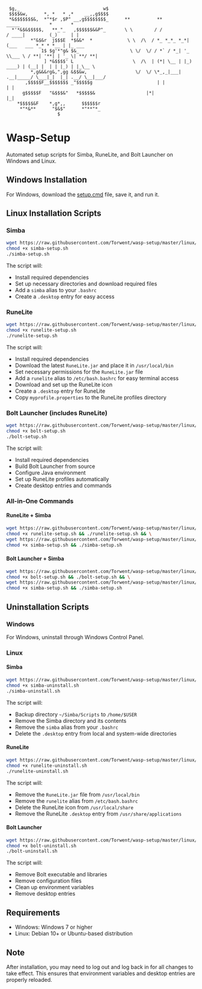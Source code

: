 ```
 $g,_                               w$	
 $$$$&w,      *, *   * ,*    __,,g$$$$
 *&$$$$$$$&,  *"*$r ,$P" __,g$$$$$$$$_		**          **             _____           *       *   		
  *'*&$&$$$$$,   **_"_   ,$$$$$$&&P"_		\ \        / /            / ____|         (_)     | |     
         *"&$&r  j$$$E  *$&&*  *      		 \ \  /\  / *_ *_*_ *_*| (___   ___ *_* * *__ | |_ ___ 
             1$ $g'*"g& $&_           		  \ \/  \/ / *` / *_| '_ \\___ \ / **| '**| | '_ \| **/ **|
              ] *&$$$$' L             		   \  /\  | (*| \__ | |_) ____) | (__| |  | | |_) | |_\__ \
         *,g&&&rg&,",gg &$$&w,        		    \/  \/ \*_,_|___| .__|_____/ \___|_|  |_| .__/ \__|___/
       ,$$$$$F__$$$$$$$ _"$$$$$g      				    | |                     | | 
      g$$$$$F   "&$$$&"   *$$$$$&				    |*|                     |_| 
    *$$$$$&F    *,g*,,      $$$$$$r   
     *"*&**      "$&$"      *"**"*_   
                   $ 
```

# Wasp-Setup
Automated setup scripts for Simba, RuneLite, and Bolt Launcher on Windows and Linux.

## Windows Installation
For Windows, download the [setup.cmd](./windows/simba-setup.cmd) file, save it, and run it.

## Linux Installation Scripts

### Simba
```bash
wget https://raw.githubusercontent.com/Torwent/wasp-setup/master/linux/simba-setup.sh
chmod +x simba-setup.sh
./simba-setup.sh
```

The script will:
- Install required dependencies
- Set up necessary directories and download required files
- Add a `simba` alias to your `.bashrc`
- Create a `.desktop` entry for easy access

### RuneLite
```bash
wget https://raw.githubusercontent.com/Torwent/wasp-setup/master/linux/runelite-setup.sh
chmod +x runelite-setup.sh
./runelite-setup.sh
```

The script will:
- Install required dependencies
- Download the latest `RuneLite.jar` and place it in `/usr/local/bin`
- Set necessary permissions for the `RuneLite.jar` file
- Add a `runelite` alias to `/etc/bash.bashrc` for easy terminal access
- Download and set up the RuneLite icon
- Create a `.desktop` entry for RuneLite
- Copy `myprofile.properties` to the RuneLite profiles directory

### Bolt Launcher (includes RuneLite)
```bash
wget https://raw.githubusercontent.com/Torwent/wasp-setup/master/linux/bolt-setup.sh
chmod +x bolt-setup.sh
./bolt-setup.sh
```

The script will:
- Install required dependencies
- Build Bolt Launcher from source
- Configure Java environment
- Set up RuneLite profiles automatically
- Create desktop entries and commands

### All-in-One Commands

#### RuneLite + Simba
```bash
wget https://raw.githubusercontent.com/Torwent/wasp-setup/master/linux/runelite-setup.sh && \
chmod +x runelite-setup.sh && ./runelite-setup.sh && \
wget https://raw.githubusercontent.com/Torwent/wasp-setup/master/linux/simba-setup.sh && \
chmod +x simba-setup.sh && ./simba-setup.sh
```

#### Bolt Launcher + Simba
```bash
wget https://raw.githubusercontent.com/Torwent/wasp-setup/master/linux/bolt-setup.sh && \
chmod +x bolt-setup.sh && ./bolt-setup.sh && \
wget https://raw.githubusercontent.com/Torwent/wasp-setup/master/linux/simba-setup.sh && \
chmod +x simba-setup.sh && ./simba-setup.sh
```

## Uninstallation Scripts

### Windows
For Windows, uninstall through Windows Control Panel.

### Linux

#### Simba
```bash
wget https://raw.githubusercontent.com/Torwent/wasp-setup/master/linux/simba-uninstall.sh
chmod +x simba-uninstall.sh
./simba-uninstall.sh
```

The script will:
- Backup directory `~/Simba/Scripts` to `/home/$USER`
- Remove the Simba directory and its contents
- Remove the `simba` alias from your `.bashrc`
- Delete the `.desktop` entry from local and system-wide directories

#### RuneLite
```bash
wget https://raw.githubusercontent.com/Torwent/wasp-setup/master/linux/runelite-uninstall.sh
chmod +x runelite-uninstall.sh
./runelite-uninstall.sh
```

The script will:
- Remove the `RuneLite.jar` file from `/usr/local/bin`
- Remove the `runelite` alias from `/etc/bash.bashrc`
- Delete the RuneLite icon from `/usr/local/share`
- Remove the RuneLite `.desktop` entry from `/usr/share/applications`

#### Bolt Launcher
```bash
wget https://raw.githubusercontent.com/Torwent/wasp-setup/master/linux/bolt-uninstall.sh
chmod +x bolt-uninstall.sh
./bolt-uninstall.sh
```

The script will:
- Remove Bolt executable and libraries
- Remove configuration files
- Clean up environment variables
- Remove desktop entries

## Requirements
- Windows: Windows 7 or higher
- Linux: Debian 10+ or Ubuntu-based distribution

## Note
After installation, you may need to log out and log back in for all changes to take effect. This ensures that environment variables and desktop entries are properly reloaded.
